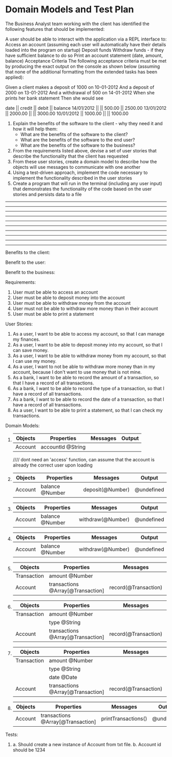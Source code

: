 # Domain Models and Test Plan

The Business Analyst team working with the client has identified the following features that should be implemented:

A user should be able to interact with the application via a REPL interface to:
Access an account (assuming each user will automatically have their details loaded into the program on startup)
Deposit funds
Withdraw funds - if they have sufficient balance to do so
Print an account statement (date, amount, balance)
Acceptance Criteria
The following acceptance criteria must be met by producing the exact output on the console as shown below (assuming that none of the additional formatting from the extended tasks has been applied):

Given a client makes a deposit of 1000 on 10-01-2012
And a deposit of 2000 on 13-01-2012
And a withdrawal of 500 on 14-01-2012
When she prints her bank statement
Then she would see

date || credit || debit || balance
14/01/2012 || || 500.00 || 2500.00
13/01/2012 || 2000.00 || || 3000.00
10/01/2012 || 1000.00 || || 1000.00

1. Explain the benefits of the software to the client - why they need it and how it will help them:
   - What are the benefits of the software to the client?
   - What are the benefits of the software to the end user?
   - What are the benefits of the software to the business?
2. From the requirements listed above, devise a set of user stories that describe the functionality that the client has requested
3. From these user stories, create a domain model to describe how the objects will use messages to communicate with one another
4. Using a test-driven approach, implement the code necessary to implement the functionality described in the user stories
5. Create a program that will run in the terminal (including any user input) that demonstrates the functionality of the code based on the user stories and persists data to a file

---

---

---

---

---

---

---

---

---

---

Benefits to the client:

Benefit to the user:

Benefit to the business:

Requirements:

1. User must be able to access an account
2. User must be able to deposit money into the account
3. User must be able to withdraw money from the account
4. User must not be able to withdraw more money than in their account
5. User must be able to print a statement

User Stories:

1. As a user, I want to be able to access my account, so that I can manage my finances.
2. As a user, I want to be able to deposit money into my account, so that I can save money.
3. As a user, I want to be able to withdraw money from my account, so that I can use my money.
4. As a user, I want to not be able to withdraw more money than in my account, because I don't want to use money that is not mine.
5. As a bank, I want to be able to record the amount of a transaction, so that I have a record of all transactions.
6. As a bank, I want to be able to record the type of a transaction, so that I have a record of all transactions.
7. As a bank, I want to be able to record the date of a transaction, so that I have a record of all transactions.
8. As a user, I want to be able to print a statement, so that I can check my transactions.

Domain Models:

1.  | Objects | Properties        | Messages | Output |
    | ------- | ----------------- | -------- | ------ |
    | Account | accountId @String |          |        |

    //// dont need an 'access' function, can assume that the account is already the correct user upon loading

2.  | Objects | Properties      | Messages         | Output     |
    | ------- | --------------- | ---------------- | ---------- |
    | Account | balance @Number | deposit(@Number) | @undefined |

3.  | Objects | Properties      | Messages          | Output     |
    | ------- | --------------- | ----------------- | ---------- |
    | Account | balance @Number | withdraw(@Number) | @undefined |

4.  | Objects | Properties      | Messages          | Output     |
    | ------- | --------------- | ----------------- | ---------- |
    | Account | balance @Number | withdraw(@Number) | @undefined |

5.  | Objects     | Properties                        | Messages             | Output     |
    | ----------- | --------------------------------- | -------------------- | ---------- |
    | Transaction | amount @Number                    |                      |            |
    | Account     | transactions @Array[@Transaction] | record(@Transaction) | @undefined |

6.  | Objects     | Properties                        | Messages             | Output     |
    | ----------- | --------------------------------- | -------------------- | ---------- |
    | Transaction | amount @Number                    |                      |            |
    |             | type @String                      |                      |            |
    | Account     | transactions @Array[@Transaction] | record(@Transaction) | @undefined |

7.  | Objects     | Properties                        | Messages             | Output     |
    | ----------- | --------------------------------- | -------------------- | ---------- |
    | Transaction | amount @Number                    |                      |            |
    |             | type @String                      |                      |            |
    |             | date @Date                        |                      |            |
    | Account     | transactions @Array[@Transaction] | record(@Transaction) | @undefined |

8.  | Objects | Properties                        | Messages            | Output     |
    | ------- | --------------------------------- | ------------------- | ---------- |
    | Account | transactions @Array[@Transaction] | printTransactions() | @undefined |

Tests:

1. a. Should create a new instance of Account from txt file.
   b. Account id should be 1234
